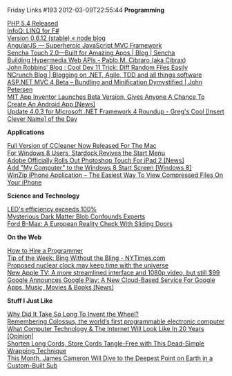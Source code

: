 Friday Links #193
2012-03-09T22:55:44
**Programming**

[PHP 5.4 Released](http://developers.slashdot.org/story/12/03/04/0057224/php-54-released)   
[InfoQ: LINQ for F#](http://www.infoq.com/news/2012/03/LINQ-FSharp)   
[Version 0.6.12 (stable) « node blog](http://blog.nodejs.org/2012/03/02/version-0-6-12-stable/)   
[AngularJS — Superheroic JavaScript MVC Framework](http://angularjs.org/#/)   
[Sencha Touch 2.0—Built for Amazing Apps | Blog | Sencha](https://www.sencha.com/blog/announcing-sencha-touch-2)   
[Building Hypermedia Web APIs - Pablo M. Cibraro (aka Cibrax)](http://weblogs.asp.net/cibrax/archive/2012/03/06/building-hypermedia-web-apis.aspx)   
[John Robbins' Blog : Cool Dev 11 Trick: Diff Random Files Easily](https://www.wintellect.com/CS/blogs/jrobbins/archive/2012/03/07/cool-dev-11-trick-diff-random-files-easily.aspx)   
[NCrunch Blog | Blogging on .NET, Agile, TDD and all things software](http://blog.ncrunch.net/)   
[ASP.NET MVC 4 Beta – Bundling and Minification Dymystified | John Petersen](http://codebetter.com/johnpetersen/2012/03/06/asp-net-mvc-4-beta-bundling-and-minification-dymystified/)   
[MIT App Inventor Launches Beta Version, Gives Anyone A Chance To Create An Android App [News]](http://www.makeuseof.com/tag/mit-app-inventor-launches-beta-version-chance-create-android-app-news/)   
[Update 4.0.3 for Microsoft .NET Framework 4 Roundup - Greg's Cool [Insert Clever Name] of the Day](http://coolthingoftheday.blogspot.com/2012/03/update-403-for-microsoft-net-framework.html)

**Applications**

[Full Version of CCleaner Now Released For The Mac](http://www.makeuseof.com/tag/full-version-ccleaner-released-mac/)   
[For Windows 8 Users, Stardock Revives the Start Menu](http://tech.slashdot.org/story/12/03/08/1418249/for-windows-8-users-stardock-revives-the-start-menu)   
[Adobe Officially Rolls Out Photoshop Touch For iPad 2 [News]](http://www.makeuseof.com/tag/adobe-officially-rolls-photoshop-touch-ipad-2-news/)   
[Add "My Computer" to the Windows 8 Start Screen [Windows 8]](http://lifehacker.com/5890227/add-my-computer-to-windows-8-start-screen)   
[WinZip iPhone Application – The Easiest Way To View Compressed Files On Your iPhone](http://www.makeuseof.com/tag/winzip-iphone-application-the-easiest-way-to-view-compressed-files-on-your-iphone/)

**Science and Technology**

[LED's efficiency exceeds 100%](http://www.physorg.com/news/2012-03-efficiency.html)   
[Mysterious Dark Matter Blob Confounds Experts](http://science.slashdot.org/story/12/03/03/2259203/mysterious-dark-matter-blob-confounds-experts)   
[Ford B-Max: A European Reality Check With Sliding Doors](http://www.wired.com/autopia/2012/03/ford-b-max/)

**On the Web**

[How to Hire a Programmer](http://www.codinghorror.com/blog/2012/03/how-to-hire-a-programmer.html)   
[Tip of the Week: Bing Without the Bling - NYTimes.com](http://gadgetwise.blogs.nytimes.com/2012/03/07/tip-of-the-week-bing-without-the-bling/)   
[Proposed nuclear clock may keep time with the universe](http://www.sciencedaily.com/releases/2012/03/120308101331.htm)   
[New Apple TV: A more streamlined interface and 1080p video, but still $99](http://news.consumerreports.org/electronics/2012/03/new-apple-tv-more-streamlined-interface-1080p-video-but-still-99.html?EXTKEY=I72RSE0)   
[Google Announces Google Play: A New Cloud-Based Service For Google Apps, Music, Movies & Books [News]](http://www.makeuseof.com/tag/google-announces-google-play-cloudbased-service-google-apps-music-movies-books-news/)

**Stuff I Just Like**

[Why Did It Take So Long To Invent the Wheel?](http://tech.slashdot.org/story/12/03/04/0412243/why-did-it-take-so-long-to-invent-the-wheel)   
[Remembering Colossus, the world’s first programmable electronic computer](http://googleblog.blogspot.com/2012/03/remembering-colossus-worlds-first.html)   
[What Computer Technology & The Internet Will Look Like In 20 Years [Opinion]](http://www.makeuseof.com/tag/computer-technology-internet-20-years/)   
[Shorten Long Cords, Store Cords Tangle-Free with This Dead-Simple Wrapping Technique](http://lifehacker.com/5890538/shorten-long-cords-store-cords-tangle+free-with-this-dead+simple-wrapping-technique)   
[This Month, James Cameron Will Dive to the Deepest Point on Earth in a Custom-Built Sub](http://www.popsci.com/technology/article/2012-03/month-james-cameron-will-dive-challenger-deep-custom-built-sub)
